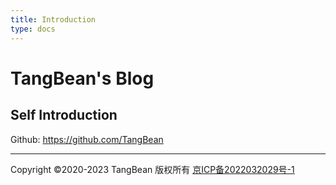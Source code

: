 ```yaml
---
title: Introduction
type: docs
---
```


# TangBean's Blog

## Self Introduction

Github: https://github.com/TangBean


---

Copyright ©2020-2023 TangBean 版权所有 [京ICP备2022032029号-1](https://beian.miit.gov.cn/#/Integrated/index)
